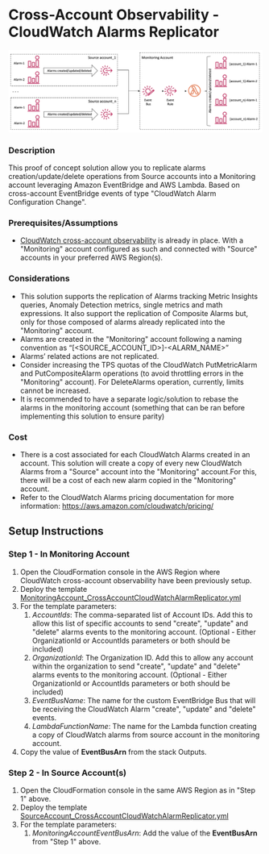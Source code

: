 # Cross-Account Observability - CloudWatch Alarms Replicator

![diagram](/images/solution_diagram.png)

### Description
This proof of concept solution allow you to replicate alarms creation/update/delete operations from Source accounts into a Monitoring account leveraging Amazon EventBridge and AWS Lambda. Based on cross-account EventBridge events of type "CloudWatch Alarm Configuration Change".

### Prerequisites/Assumptions
- [CloudWatch cross-account observability](https://docs.aws.amazon.com/AmazonCloudWatch/latest/monitoring/CloudWatch-Unified-Cross-Account.html) is already in place. With a "Monitoring" account configured as such and connected with "Source" accounts in your preferred AWS Region(s).

### Considerations
- This solution supports the replication of Alarms tracking Metric Insights queries, Anomaly Detection metrics, single metrics and math expressions. It also support the replication of Composite Alarms but, only for those composed of alarms already replicated into the "Monitoring" account.
- Alarms are created in the "Monitoring" account following a naming convention as “[<SOURCE_ACCOUNT_ID>]-<ALARM_NAME>”
- Alarms’ related actions are not replicated.
- Consider increasing the TPS quotas of the CloudWatch PutMetricAlarm and PutCompositeAlarm operations (to avoid throttling errors in the "Monitoring" account). For DeleteAlarms operation, currently, limits cannot be increased.
- It is recommended to have a separate logic/solution to rebase the alarms in the monitoring account (something that can be ran before implementing this solution to ensure parity)

### Cost
- There is a cost associated for each CloudWatch Alarms created in an account. This solution will create a copy of every new CloudWatch Alarms from a "Source" account into the "Monitoring" account.For this, there will be a cost of each new alarm copied in the "Monitoring" account.
- Refer to the CloudWatch Alarms pricing documentation for more information: https://aws.amazon.com/cloudwatch/pricing/

## Setup Instructions

### Step 1 - In Monitoring Account 
1. Open the CloudFormation console in the AWS Region where CloudWatch cross-account observability have been previously setup.
2. Deploy the template [MonitoringAccount_CrossAccountCloudWatchAlarmReplicator.yml](templates/MonitoringAccount_CrossAccountCloudWatchAlarmReplicator.yml)
3. For the template parameters:
   1. *AccountIds*: The comma-separated list of Account IDs. Add this to allow this list of specific accounts to send "create", "update" and "delete" alarms events to the monitoring account. (Optional - Either OrganizationId or AccountIds parameters or both should be included)
   2. *OrganizationId*: The Organization ID. Add this to allow any account within the organization to send "create", "update" and "delete" alarms events to the monitoring account. (Optional - Either OrganizationId or AccountIds parameters or both should be included)
   3. *EventBusName*: The name for the custom EventBridge Bus that will be receiving the CloudWatch Alarm "create", "update" and "delete" events.
   4. *LambdaFunctionName*: The name for the Lambda function creating a copy of CloudWatch alarms from source account in the monitoring account.
4. Copy the value of **EventBusArn** from the stack Outputs.

### Step 2 - In Source Account(s)
1. Open the CloudFormation console in the same AWS Region as in "Step 1" above.
2. Deploy the template [SourceAccount_CrossAccountCloudWatchAlarmReplicator.yml](templates/SourceAccount_CrossAccountCloudWatchAlarmReplicator.yml)
3. For the template parameters:
   1. *MonitoringAccountEventBusArn*: Add the value of the **EventBusArn** from "Step 1" above.
